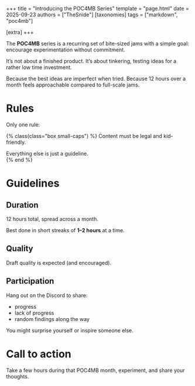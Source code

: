 +++
title = "Introducing the POC4MB Series"
template = "page.html"
date = 2025-09-23
authors = ["TheSnide"]
[taxonomies]
tags = ["markdown", "poc4mb"]

[extra]
+++

The **POC4MB** series is a recurring set of bite-sized jams with a simple goal:  
encourage experimentation without commitment.  

It’s not about a finished product.
It’s about tinkering, testing ideas for a rather low time investment.  

Because the best ideas are imperfect when tried.
Because 12 hours over a month feels approachable compared to full-scale jams.

# Rules

Only one rule:

{% class(class="box small-caps") %}
Content must be legal and kid-friendly.

Everything else is just a guideline.  
{% end %}

# Guidelines

## Duration

12 hours total, spread across a month.

Best done in short streaks of **1–2 hours** at a time.  

## Quality

Draft quality is expected (and encouraged).

## Participation

Hang out on the Discord to share:
	
- progress
- lack of progress
- random findings along the way

You might surprise yourself or inspire someone else.

# Call to action

Take a few hours during that POC4MB month, experiment, and share your thoughts.
